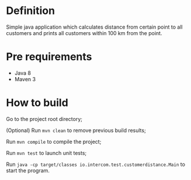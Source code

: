 # Definition

Simple java application which calculates distance from certain point to all customers and prints all customers within 100 km from the point.

# Pre requirements

* Java 8
* Maven 3

# How to build

Go to the project root directory;

(Optional) Run `mvn clean` to remove previous build results;

Run `mvn compile` to compile the project;

Run `mvn test` to launch unit tests;

Run `java -cp target/classes io.intercom.test.customerdistance.Main` to start the program.